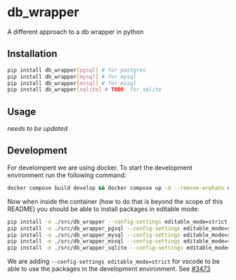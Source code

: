 # db_wrapper

A different approach to a db wrapper in python

## Installation

```bash
pip install db_wrapper[pgsql] # for postgres
pip install db_wrapper[mysql] # for mysql
pip install db_wrapper[mssql] # for mssql
pip install db_wrapper[sqlite] # TODO: for sqlite
```

## Usage

_needs to be updated_


## Development

For develompent we are using docker. To start the development environment run the following command:

```bash
docker compose build develop && docker compose up -d --remove-orphans develop
```

Now when inside the container (how to do that is beyond the scope of this README) you should be able to install packages in editable mode:

```bash
pip install -e ./src/db_wrapper --config-settings editable_mode=strict
pip install -e ./src/db_wrapper_pgsql --config-settings editable_mode=strict
pip install -e ./src/db_wrapper_mysql --config-settings editable_mode=strict
pip install -e ./src/db_wrapper_mssql --config-settings editable_mode=strict
pip install -e ./src/db_wrapper_sqlite --config-settings editable_mode=strict
```

We are adding `--config-settings editable_mode=strict` for vscode to be able to use the packages in the development environment. See [#3473](https://github.com/microsoft/pylance-release/issues/3473)
